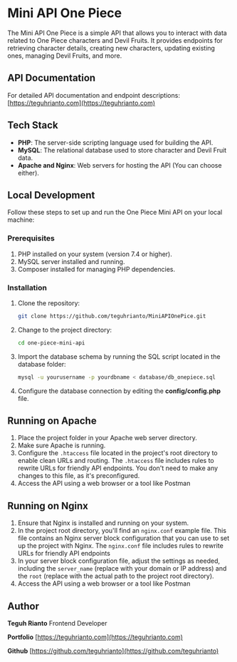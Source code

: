 # Mini API One Piece
The Mini API One Piece is a simple API that allows you to interact with data related to One Piece characters and Devil Fruits. It provides endpoints for retrieving character details, creating new characters, updating existing ones, managing Devil Fruits, and more.

## API Documentation
For detailed API documentation and endpoint descriptions: [https://teguhrianto.com](https://teguhrianto.com)

## Tech Stack

- **PHP**: The server-side scripting language used for building the API.
- **MySQL**: The relational database used to store character and Devil Fruit data.
- **Apache and Nginx**: Web servers for hosting the API (You can choose either).

## Local Development

Follow these steps to set up and run the One Piece Mini API on your local machine:

### Prerequisites

1. PHP installed on your system (version 7.4 or higher).
2. MySQL server installed and running.
3. Composer installed for managing PHP dependencies.

### Installation

1. Clone the repository:
   ```bash
   git clone https://github.com/teguhrianto/MiniAPIOnePice.git
2.  Change to the project directory:
    ```bash
    cd one-piece-mini-api
3.  Import the database schema by running the SQL script located in the database folder:

    ```bash
    mysql -u yourusername -p yourdbname < database/db_onepiece.sql
4. Configure the database connection by editing the **config/config.php** file.

## Running on Apache

1.  Place the project folder in your Apache web server directory.
2.  Make sure Apache is running.
3. Configure the `.htaccess` file located in the project's root directory to enable clean URLs and routing. The `.htaccess` file includes rules to rewrite URLs for friendly API endpoints. You don't need to make any changes to this file, as it's preconfigured.
4.  Access the API using a web browser or a tool like Postman

## Running on Nginx
1. Ensure that Nginx is installed and running on your system.
2. In the project root directory, you'll find an `nginx.conf` example file. This file contains an Nginx server block configuration that you can use to set up the project with Nginx. The `nginx.conf` file includes rules to rewrite URLs for friendly API endpoints
3. In your server block configuration file, adjust the settings as needed, including the `server_name` (replace with your domain or IP address) and the `root` (replace with the actual path to the project root directory).
4. Access the API using a web browser or a tool like Postman

## Author

**Teguh Rianto** Frontend Developer

**Portfolio** [https://teguhrianto.com](https://teguhrianto.com)

**Github** [https://github.com/teguhrianto](https://github.com/teguhrianto)
